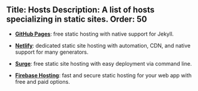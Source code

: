 Title: Hosts
Description: A list of hosts specializing in static sites.
Order: 50
---

- **[GitHub Pages](https://pages.github.com/)**: free static hosting with native support for Jekyll. 

- **[Netlify](https://www.netlify.com/)**: dedicated static site hosting with automation, CDN, and native support for many generators.

- **[Surge](https://surge.sh)**: free static site hosting with easy deployment via command line.

- **[Firebase Hosting](https://firebase.google.com/docs/hosting/)**: fast and secure static hosting for your web app with free and paid options.
